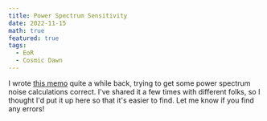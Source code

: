 ```yaml
---
title: Power Spectrum Sensitivity
date: 2022-11-15
math: true
featured: true
tags:
  - EoR
  - Cosmic Dawn
---
```


I wrote [this memo](/uploads/power_spectrum_normalisation_and_sensitivity.pdf) 
quite a while back, trying to get some power spectrum noise 
calculations correct. I've shared it a few times with different folks, so I thought
I'd put it up here so that it's easier to find. Let me know if you find any errors!

